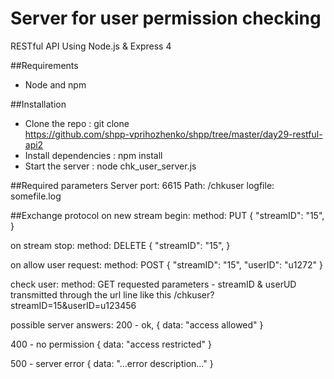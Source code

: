 # Server for user permission checking
RESTful API Using Node.js &amp; Express 4

##Requirements
* Node and npm

##Installation
* Clone the repo : git clone  
https://github.com/shpp-vprihozhenko/shpp/tree/master/day29-restful-api2
* Install dependencies : npm install  
* Start the server : node chk_user_server.js

##Required parameters
Server port: 6615
Path: /chkuser
logfile: somefile.log

##Exchange protocol
on new stream begin:
method: PUT
{
  "streamID": "15",
}

on stream stop:
method: DELETE
{
  "streamID": "15",
}

on allow user request:
method: POST
{
  "streamID": "15",
  "userID": "u1272"
}

check user:
method: GET
requested parameters - streamID & userUD transmitted through the url line like this
/chkuser?streamID=15&userID=u123456


possible server answers:
200 - ok,
{ data: "access allowed" }

400 - no permission
{ data: "access restricted" }

500 - server error
{ data: "...error description..." } 